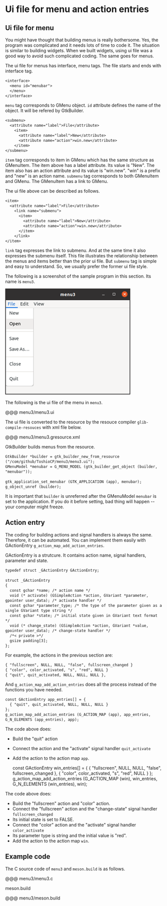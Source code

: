 # Ui file for menu and action entries

## Ui file for menu

You might have thought that building menus is really bothersome.
Yes, the program was complicated and it needs lots of time to code it.
The situation is similar to building widgets.
When we built widgets, using ui file was a good way to avoid such complicated coding.
The same goes for menus.

The ui file for menus has interface, menu tags.
The file starts and ends with interface tag.

    <interface>
      <menu id="menubar">
      </menu>
    </interface>

`menu` tag corresponds to GMenu object.
`id` attribute defines the name of the object.
It will be refered by GtkBuilder.

    <submenu>
      <attribute name="label">File</attribute>
        <item>
          <attribute name="label">New</attribute>
          <attribute name="action">win.new</attribute>
        </item>
    </submenu>

`item` tag corresponds to item in GMenu which has the same structure as GMenuItem.
The item above has a label attribute.
Its value is "New".
The item also has an action attribute and its value is "win.new".
"win" is a prefix and "new" is an action name.
`submenu` tag corresponds to both GMenuItem and GMenu.
The GMenuItem has a link to GMenu.

The ui file above can be described as follows.

    <item>
      <attribute name="label">File</attribute>
        <link name="submenu">
          <item>
            <attribute name="label">New</attribute>
            <attribute name="action">win.new</attribute>
          </item>
        </link>
    </item>

`link` tag expresses the link to submenu.
And at the same time it also expresses the submenu itself.
This file illustrates the relationship between the menus and items better than the prior ui file.
But `submenu` tag is simple and easy to understand.
So, we usually prefer the former ui file style.

The following is a screenshot of the sample program in this section.
Its name is `menu3`.

![menu3](../image/menu3.png)

The following is the ui file of the menu in `menu3`.

@@@ menu3/menu3.ui

The ui file is converted to the resource by the resouce compiler `glib-compile-resouces` with xml file below.

@@@ menu3/menu3.gresource.xml

GtkBuilder builds menus from the resource.

    GtkBuilder *builder = gtk_builder_new_from_resource ("/com/github/ToshioCP/menu3/menu3.ui");
    GMenuModel *menubar = G_MENU_MODEL (gtk_builder_get_object (builder, "menubar"));

    gtk_application_set_menubar (GTK_APPLICATION (app), menubar);
    g_object_unref (builder);

It is important that `builder` is unreferred after the GMenuModel `menubar` is set to the application.
If you do it before setting, bad thing will happen -- your computer might freeze.

## Action entry

The coding for building actions and signal handlers is always the same.
Therefore, it can be automated.
You can implement them easily with GActionEntry `g_action_map_add_action_entries`.

GActionEntry is a strutcure.
It contains action name, signal handlers, parameter and state.

    typedef struct _GActionEntry GActionEntry;

    struct _GActionEntry
    {
      const gchar *name; /* action name */
      void (* activate) (GSimpleAction *action, GVariant *parameter, gpointer user_data); /* activate handler */
      const gchar *parameter_type; /* the type of the parameter given as a single GVariant type string */
      const gchar *state; /* initial state given in GVariant text format */
      void (* change_state) (GSimpleAction *action, GVariant *value, gpointer user_data); /* change-state handler */
      /*< private >*/
      gsize padding[3];
    };

For example, the actions in the previous section are:

    { "fullscreen", NULL, NULL, "false", fullscreen_changed }
    { "color", color_activated, "s", "red", NULL }
    { "quit", quit_activated, NULL, NULL, NULL },

And `g_action_map_add_action_entries` does all the process instead of the functions you have needed.

    const GActionEntry app_entries[] = {
      { "quit", quit_activated, NULL, NULL, NULL }
    };
    g_action_map_add_action_entries (G_ACTION_MAP (app), app_entries, G_N_ELEMENTS (app_entries), app);

The code above does:

- Build the "quit" action
- Connect the action and the "activate" signal handler `quit_activate`
- Add the action to the action map `app`.

    const GActionEntry win_entries[] = {
      { "fullscreen", NULL, NULL, "false", fullscreen_changed },
      { "color", color_activated, "s", "red", NULL }
    };
    g_action_map_add_action_entries (G_ACTION_MAP (win), win_entries, G_N_ELEMENTS (win_entries), win);

The code above does:

- Build the "fullscreen" action and "color" action.
- Connect the "fullscreen" action and the "change-state" signal handler `fullscreen_changed`
- Its initial state is set to FALSE.
- Connect the "color" action and the "activate" signal handler `color_activate`
- Its parameter type is string and the initial value is "red".
- Add the action to the action map `win`.

## Example code

The C source code of `menu3` and `meson.build` is as follows.

@@@ menu3/menu3.c

meson.build

@@@ menu3/meson.build
